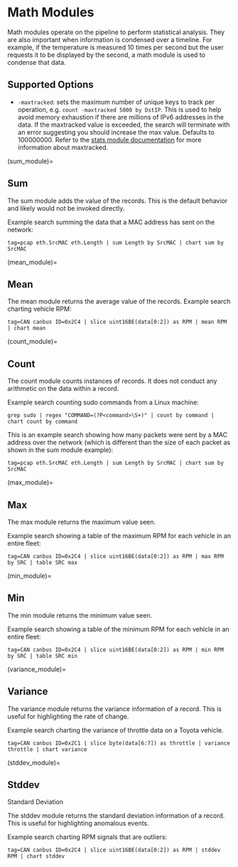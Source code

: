 # Math Modules

Math modules operate on the pipeline to perform statistical analysis. They are also important when information is condensed over a timeline. For example, if the temperature is measured 10 times per second but the user requests it to be displayed by the second, a math module is used to condense that data.

## Supported Options

* `-maxtracked`: sets the maximum number of unique keys to track per operation, e.g. `count -maxtracked 5000 by DstIP`. This is used to help avoid memory exhaustion if there are millions of IPv6 addresses in the data. If the maxtracked value is exceeded, the search will terminate with an error suggesting you should increase the max value. Defaults to 100000000. Refer to the [stats module documentation](/search/stats/stats) for more information about maxtracked.

(sum_module)=

## Sum

The sum module adds the value of the records. This is the default behavior and likely would not be invoked directly.

Example search summing the data that a MAC address has sent on the network:

```gravwell
tag=pcap eth.SrcMAC eth.Length | sum Length by SrcMAC | chart sum by SrcMAC
```

(mean_module)=

## Mean

The mean module returns the average value of the records.
Example search charting vehicle RPM:

```gravwell
tag=CAN canbus ID=0x2C4 | slice uint16BE(data[0:2]) as RPM | mean RPM | chart mean
```

(count_module)=

## Count

The count module counts instances of records. It does not conduct any arithmetic on the data within a record.

Example search counting sudo commands from a Linux machine:

```
grep sudo | regex "COMMAND=(?P<command>\S+)" | count by command | chart count by command
```

This is an example search showing how many packets were sent by a MAC address over the network (which is different than the size of each packet as shown in the sum module example):

```gravwell
tag=pcap eth.SrcMAC eth.Length | sum Length by SrcMAC | chart sum by SrcMAC
```

(max_module)=

## Max

The max module returns the maximum value seen.

Example search showing a table of the maximum RPM for each vehicle in an entire fleet:

```gravwell
tag=CAN canbus ID=0x2C4 | slice uint16BE(data[0:2]) as RPM | max RPM by SRC | table SRC max
```

(min_module)=

## Min

The min module returns the minimum value seen.

Example search showing a table of the minimum RPM for each vehicle in an entire fleet:

```gravwell
tag=CAN canbus ID=0x2C4 | slice uint16BE(data[0:2]) as RPM | min RPM by SRC | table SRC min
```

(variance_module)=

## Variance

The variance module returns the variance information of a record. This is useful for highlighting the rate of change.

Example search charting the variance of throttle data on a Toyota vehicle.

```gravwell
tag=CAN canbus ID=0x2C1 | slice byte(data[6:7]) as throttle | variance throttle | chart variance
```

(stddev_module)=

## Stddev

Standard Deviation

The stddev module returns the standard deviation information of a record. This is useful for highlighting anomalous events.

Example search charting RPM signals that are outliers:

```gravwell
tag=CAN canbus ID=0x2C4 | slice uint16BE(data[0:2]) as RPM | stddev RPM | chart stddev
```

